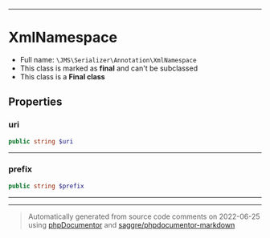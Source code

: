 ***

# XmlNamespace





* Full name: `\JMS\Serializer\Annotation\XmlNamespace`
* This class is marked as **final** and can't be subclassed
* This class is a **Final class**



## Properties


### uri



```php
public string $uri
```






***

### prefix



```php
public string $prefix
```






***



***
> Automatically generated from source code comments on 2022-06-25 using [phpDocumentor](http://www.phpdoc.org/) and [saggre/phpdocumentor-markdown](https://github.com/Saggre/phpDocumentor-markdown)
